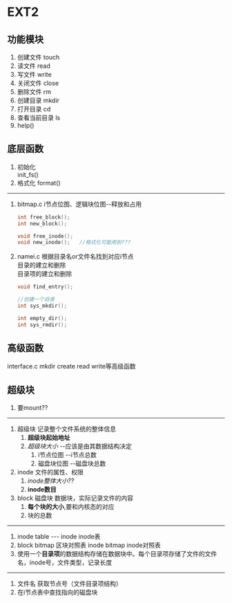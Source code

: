 # EXT2

## 功能模块

1. 创建文件 touch
2. 读文件 read
3. 写文件 write
4. 关闭文件 close
5. 删除文件 rm
6. 创建目录 mkdir
7. 打开目录 cd
8. 查看当前目录 ls
9. help()

## 底层函数

1. 初始化  
   init_fs()
2. 格式化
   format()

---

1. bitmap.c
   i节点位图、逻辑块位图--释放和占用
   <!-- 已经使用的节点总数??? -->

      ```C
      int free_block();
      int new_block();

      void free_inode();
      void new_inode();   //格式化可能用到???
      ```  

2. namei.c
   根据目录名or文件名找到对应i节点  
   目录的建立和删除  
   目录项的建立和删除

      ```C
      void find_entry();

      //创建一个目录
      int sys_mkdir();

      int empty_dir();
      int sys_rmdir();
      ```

## 高级函数

interface.c
    mkdir create read write等高级函数

## 超级块

1. 要mount??

---

1. 超级块
   记录整个文件系统的整体信息
   1. **超级块起始地址**
   2. *超级块大小* --应该是由其数据结构决定
      1. i节点位图  --i节点总数
      2. 磁盘块位图 --磁盘块总数
2. inode
   文件的属性、权限
   1. *inode整体大小??*
   2. **inode数目**
3. block 磁盘块
   数据块，实际记录文件的内容
   1. **每个块的大小**,要和内核态的对应
   2. 块的总数

<!-- 2. 块位图
    描述整个块组中哪些块已用哪些块空闲的 -->
<!-- 3. inode 位图 -->

---

1. inode table --- inode
   inode表
2. block bitmap
   区块对照表
   inode bitmap   inode对照表
3. 使用一个**目录项**的数据结构存储在数据块中。每个目录项存储了文件的文件名，inode号，文件类型，记录长度

---

1. 文件名 获取节点号（文件目录项结构）
2. 在i节点表中查找指向的磁盘块
